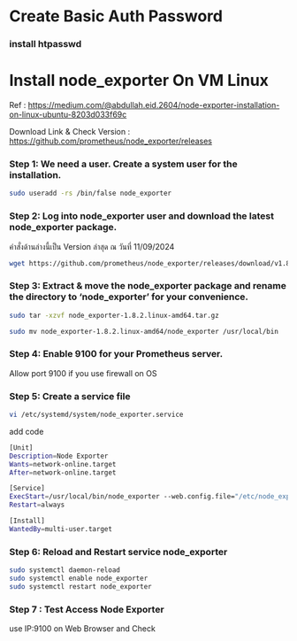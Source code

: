 # Create Basic Auth Password 
### install htpasswd

# Install node_exporter On VM Linux

Ref : https://medium.com/@abdullah.eid.2604/node-exporter-installation-on-linux-ubuntu-8203d033f69c 

Download Link & Check Version : https://github.com/prometheus/node_exporter/releases 

### Step 1: We need a user. Create a system user for the installation.
```bash
sudo useradd -rs /bin/false node_exporter
```
### Step 2: Log into node_exporter user and download the latest node_exporter package.

คำสั่งด้านล่างนี้เป็น Version ล่าสุด ณ วันที่ 11/09/2024

```bash
wget https://github.com/prometheus/node_exporter/releases/download/v1.8.2/node_exporter-1.8.2.linux-amd64.tar.gz
```
### Step 3: Extract & move the node_exporter package and rename the directory to ‘node_exporter’ for your convenience.
```bash
sudo tar -xzvf node_exporter-1.8.2.linux-amd64.tar.gz

sudo mv node_exporter-1.8.2.linux-amd64/node_exporter /usr/local/bin
```
### Step 4: Enable 9100 for your Prometheus server. 

Allow port 9100 if you use firewall on OS

### Step 5: Create a service file 
```bash
vi /etc/systemd/system/node_exporter.service 
```
add code

```bash
[Unit]
Description=Node Exporter
Wants=network-online.target
After=network-online.target

[Service]
ExecStart=/usr/local/bin/node_exporter --web.config.file="/etc/node_exporter/config.yml"
Restart=always

[Install]
WantedBy=multi-user.target
```
### Step 6: Reload and Restart service node_exporter

```bash
sudo systemctl daemon-reload
sudo systemctl enable node_exporter
sudo systemctl restart node_exporter
```
### Step 7 : Test Access Node Exporter

use   IP:9100  on Web Browser and Check
